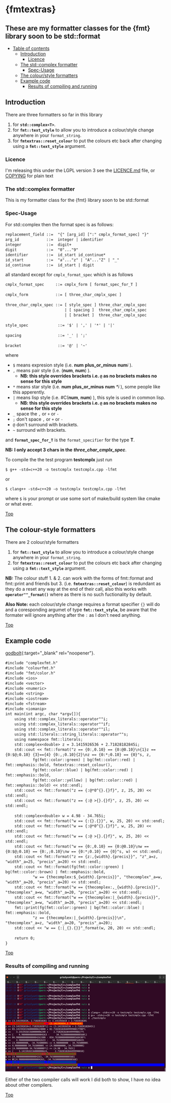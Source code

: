 {fmtextras}
===========

## These are my formatter classes for the {fmt} library soon to be std::format

- [Table of contents](#readme)
  * [Introduction](#Introduction)
      * [Licence](#licence)
  * [The std::complex formatter](#the-stdcomplex-formatter)
      * [Spec-Usage](#spec-usage)
  * [The colour/style formatters](#the-colour-style-formatters)
  * [Example code](#example-code)
      * [Results of compiling and running](#results-of-compiling-and-running)


## Introduction

There are three formatters so far in this library 

1. for **`std::complex<T>`**.
2. for **`fmt::text_style`** to allow you to introduce a colour/style change anywhere in your `format_string`. 
3. for **`fmtextras::reset_colour`** to put the colours etc back after changing using a **`fmt::text_style`** argument.

### Licence

I'm releasing this under the LGPL version 3 see the [LICENCE.md](LICENCE.md)  file, or [COPYING](COPYING) for plain text

### The std::complex formatter

This is my formatter class for the {fmt} library soon to be std::format

### Spec-Usage 

For std::complex<T> then the format spec is as follows: 
```
replacement_field ::=  "{" [arg_id] [":" cmplx_format_spec] "}"
arg_id            ::=  integer | identifier
integer           ::=  digit+
digit             ::=  "0"..."9"
identifier        ::=  id_start id_continue*
id_start          ::=  "a"..."z" | "A"..."Z" | "_"
id_continue       ::=  id_start | digit
```

all standard except for `cmplx_format_spec` which is as follows

```
cmplx_format_spec     ::= cmplx_form [ format_spec_for_T ]

cmplx_form            ::= [ three_char_cmplx_spec ]

three_char_cmplx_spec ::= [ style_spec ] three_char_cmplx_spec
                          | [ spacing ]  three_char_cmplx_spec
                          | [ bracket ]  three_char_cmplx_spec

style_spec             ::= '$' | ',' | '*' | '|'

spacing                ::= '_' | ';'

bracket                ::= '@' | '~'
```

where 

  - `$` means expresion style (i.e. **num** **plus_or_minus** **num**_i_ ).
  - `,` means pair style      (i.e. (**num**, **num**) ).
      * **NB: this style overrides brackets i.e. `@` as no brackets makes no sense for this style**
  - `*` means star style      (i.e. **num** **plus_or_minus** **num** _*i_ ), some people like this apperently.
  - `|` means lisp style      (i.e. #C(**num**, **num**) ), this syle is used in common lisp.
      * **NB: this style overrides brackets i.e. `@` as no brackets makes no sense for this style**
  - `_` space the `,` or `+` or `-`
  - `;` don't space `,` or `+` or `-`
  - `@` don't surround with brackets. 
  - `~` surround with brackets.

and **`format_spec_for_T`** is the `format_specifier` for the type **T**.

**NB: I only accept 3 chars in the** _**three_char_cmplx_spec**_.

To compile the the test program **testcmplx** just run 

```
$ g++ -std=c++20 -o testcmplx testcmplx.cpp -lfmt
```

or
```
$ clang++ -std=c++20 -o testcmplx testcmplx.cpp -lfmt
```
where `$` is your prompt or use some sort of make/build system like cmake or what ever.

[Top](#readme)

## The colour-style formatters

There are 2 colour/style formatters

1. for **`fmt::text_style`** to allow you to introduce a colour/style change anywhere in your `format_string`. 
2. for **`fmtextras::reset_colour`** to put the colours etc back after changing using a **`fmt::text_style`** argument.

**NB:** The colour stuff 1. & 2. can work with the forms of fmt::format and fmt::print and friends but 3. 
(i.e. **`fmtextras::reset_colour`**) is redundant as they do a reset any way at the end of their call, also 
this works with **`operator""_format()`** where as there is no such fuctionality by default.

**Also Note:** each colour/style change requires a format specifier `{}` will do and a coresponding argumet of 
type **`fmt::text_style`**, be aware that the formater will ignore anything after the `:` as I don't need anything.


[Top](#readme)

## Example code

[godbolt](https://godbolt.org/z/4d9oerj46){:target="_blank" rel="noopener"}.

```
#include "complexfmt.h"
#include "colourfmt.h"
#include "fmt/color.h"
#include <ios>
#include <vector>
#include <numeric>
#include <string>
#include <iostream>
#include <fstream>
#include <iomanip>
int main(int argc, char *argv[]){
    using std::complex_literals::operator""i;
    using std::complex_literals::operator""if;
    using std::complex_literals::operator""il;
    using std::literals::string_literals::operator""s;
    using namespace fmt::literals;
    std::complex<double> z = 3.1415926536 + 2.71828182845i;
    std::cout << fmt::format("z == {0:,0.10} == {0:@0.10}\n{1}z == {0:$@;0.10} {3}=={4} {0:,;0.10}{2}\nz == {0:*;0.10} == {0}"s, z,
            fg(fmt::color::green) | bg(fmt::color::red) | fmt::emphasis::bold, fmtextras::reset_colour(),
            fg(fmt::color::blue) | bg(fmt::color::red) | fmt::emphasis::bold,
            fg(fmt::color::yellow) | bg(fmt::color::red) | fmt::emphasis::bold) << std::endl;
    std::cout << fmt::format("z == {:@*0^{}.{}f}", z, 25, 20) << std::endl;
    std::cout << fmt::format("z == {:@ >{}.{}f}", z, 25, 20) << std::endl;
    
    std::complex<double> w = 4.98 - 34.765i;
    std::cout << fmt::format("w == {:{}.{}}", w, 25, 20) << std::endl;
    std::cout << fmt::format("w == {:@*0^{}.{}f}", w, 25, 20) << std::endl;
    std::cout << fmt::format("w == {:@ >{}.{}f}", w, 25, 20) << std::endl;
    std::cout << fmt::format("w == {0:,0.10} == {0:@0.10}\nw == {0:$@;0.10} == {0:,;0.10}\nw == {0:*;0.10} == {0}"s, w) << std::endl;
    std::cout << fmt::format("z == {z:,{width}.{precis}}", "z"_a=z, "width"_a=25, "precis"_a=20) << std::endl;
    std::cout << fmt::format(fg(fmt::color::green) | bg(fmt::color::brown) | fmt::emphasis::bold,
            "w == {thecomplex:$_{width}.{precis}}", "thecomplex"_a=w, "width"_a=20, "precis"_a=20) << std::endl;
    std::cout << fmt::format("w == {thecomplex:,_{width}.{precis}}", "thecomplex"_a=w, "width"_a=20, "precis"_a=20) << std::endl;
    std::cout << fmt::format("w == {thecomplex:|_{width}.{precis}}", "thecomplex"_a=w, "width"_a=20, "precis"_a=20) << std::endl;
    fmt::print(fg(fmt::color::green) | bg(fmt::color::blue) | fmt::emphasis::bold,
            "z == {thecomplex:|_{width}.{precis}}\n", "thecomplex"_a=z, "width"_a=20, "precis"_a=20);
    std::cout << "w == {:|_{}.{}}"_format(w, 20, 20) << std::endl;

    return 0;
}
```

[Top](#readme)

### Results of compiling and running

![images/2021-05-05T19.08.54-fmtextas-testing-1920x1159.png](images/2021-05-05T19.08.54-fmtextas-testing-1920x1159.png)

Either of the two compiler calls will work I did both to show, I have no idea about other compilers.

[Top](#readme)
